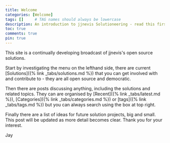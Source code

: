 ```yaml
---
title: Welcome
categories: [Welcome]
tags: []     # TAG names should always be lowercase
description: An introduction to jjnevis Solutioneering - read this first
toc: true
comments: true
pin: true
---
```

This site is a continually developing broadcast of jjnevis's open source solutions.

Start by investigating the menu on the lefthand side, there are current [Solutions]({% link _tabs/solutions.md %}) that you can get involved with and contribute to - they are all open source and democratic.

Then there are posts discussing anything, including the solutions and related topics. They can are organised by 
[Recent]({% link _tabs/latest.md %}),
[Categories]({% link _tabs/categories.md %}) or 
[tags]({% link _tabs/tags.md %})
but you can always search using the box at top right.

Finally there are a list of ideas for future solution projects, big and small.
This post will be updated as more detail becomes clear.
Thank you for your interest.

Jay